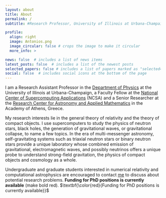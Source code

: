 ```yaml
---
layout: about
title: About
permalink: /
subtitle: #Research Professor, University of Illinois at Urbana-Champaign

profile:
  align: right
  image: Antonios.png
  image_circular: false # crops the image to make it circular
  more_info: >

news: false  # includes a list of news items
latest_posts: false  # includes a list of the newest posts
selected_papers: false # includes a list of papers marked as "selected={true}"
social: false  # includes social icons at the bottom of the page
---
```



I am a Research Assistant Professor in the [Department of Physics](https://physics.illinois.edu/) at the University of Illinois at Urbana-Champaign, a Faculty Fellow at the [National Center of Supercomputing Applications](https://www.ncsa.illinois.edu/) (NCSA) and a Senior Researcher at the [Research Center for Astronomy and Applied Mathematics](http://astro.academyofathens.gr/) in the  Academy of Athens, Greece.

My research interests lie in the general theory of relativity and the theory of
compact objects. I use supercomputers to study the physics of neutron stars,
black holes, the generation of gravitational waves, or gravitational collapse,
to name a few topics.  In the era of multi-messenger astronomy,
self-gravitating systems such as triaxial neutron stars or binary neutron stars
 provide a unique laboratory whose combined emission of
gravitational, electromagnetic waves, and possibly neutrinos offers a unique
probe to understand strong-field gravitation, the physics of compact objects
and cosmology as a whole.

Undergraduate and graduate students interested in numerical relativity and
computational astrophysics are encouraged to contact [me](mailto:tsokaros@illinois.edu) to discuss about potential research problems. **Funding for PhD positions is currently available** (make bold red).
$\textbf{\color{red}{Funding for PhD positions is currently available}}$